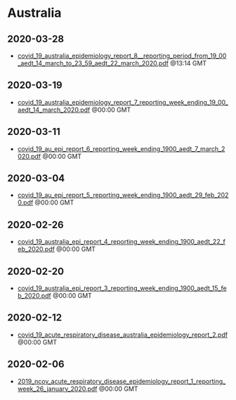# Australia


## 2020-03-28

* [covid\_19\_australia\_epidemiology\_report\_8\_\_reporting\_period\_from\_19\_00\_aedt\_14\_march\_to\_23\_59\_aedt\_22\_march\_2020.pdf](edd5de08d18398e6facc2618f9a0a87571278eae/file.pdf) @13:14 GMT

## 2020-03-19

* [covid\_19\_australia\_epidemiology\_report\_7\_reporting\_week\_ending\_19\_00\_aedt\_14\_march\_2020.pdf](956b342636f50cafe1714af4087dd80af8922fa3/file.pdf) @00:00 GMT

## 2020-03-11

* [covid\_19\_au\_epi\_report\_6\_reporting\_week\_ending\_1900\_aedt\_7\_march\_2020.pdf](d1de919187eadcd1ccc17b680d0183da3460d952/file.pdf) @00:00 GMT

## 2020-03-04

* [covid\_19\_au\_epi\_report\_5\_reporting\_week\_ending\_1900\_aedt\_29\_feb\_2020.pdf](fd5b0d274d743aef9112eedfc539ef1b9f561dab/file.pdf) @00:00 GMT

## 2020-02-26

* [covid\_19\_australia\_epi\_report\_4\_reporting\_week\_ending\_1900\_aedt\_22\_feb\_2020.pdf](f66538cf3af77fcaf2e19073801c1dd1e2619979/file.pdf) @00:00 GMT

## 2020-02-20

* [covid\_19\_australia\_epi\_report\_3\_reporting\_week\_ending\_1900\_aedt\_15\_feb\_2020.pdf](3a1fc9e6d8c1e0c4c4859cdbeed156f36c645998/file.pdf) @00:00 GMT

## 2020-02-12

* [covid\_19\_acute\_respiratory\_disease\_australia\_epidemiology\_report\_2.pdf](19f74798f28ff4c4b307cb7ae22230c8811ee178/file.pdf) @00:00 GMT

## 2020-02-06

* [2019\_ncov\_acute\_respiratory\_disease\_epidemiology\_report\_1\_reporting\_week\_26\_january\_2020.pdf](9940ddfe5f9c1a60b37ce71343fe96707ec4b4a9/file.pdf) @00:00 GMT
